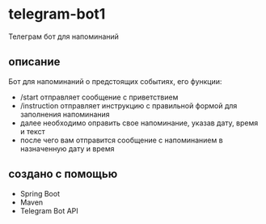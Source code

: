 # __telegram-bot1__
Телеграм бот для напоминаний
## __описание__
Бот для напоминаний о предстоящих событиях, его функции:
- /start отправляет сообщение с приветствием
- /instruction отправляет инструкцию с правильной формой для заполнения напоминания
-  далее необходимо оправить свое напоминание, указав дату, время и текст
-  после чего вам отправится сообщение с напоминанием в назначенную дату и время
## создано с помощью
- Spring Boot
- Maven
- Telegram Bot API
